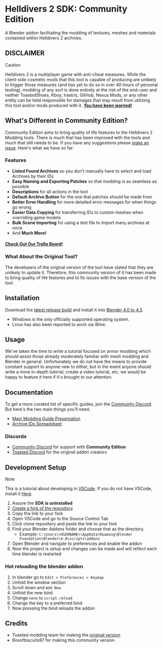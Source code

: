 # Helldivers 2 SDK: Community Edition
A Blender addon facilitating the modding of textures, meshes and materials contained within Helldivers 2 archives.

## DISCLAIMER
> [!CAUTION]
> Helldivers 2 is a multiplayer game with anti-cheat measures. While the client-side cosmetic mods that this tool is capable of producing are unlikely to trigger those measures (and has yet to do so in over 40 hours of personal testing), modding of any sort is done entirely at the risk of the end-user and neither ToastedShoes, Kboy, Irastris, GitHub, Nexus Mods, or any other entity can be held responsible for damages that may result from utilizing this tool and/or mods produced with it. <ins>**You have been warned!**</ins>

## What's Different in Community Edition?
Community Edition aims to bring quality of life features to the Helldivers 2 Modding tools. There is much that has been improved with the tools and much that still needs to be. If you have any suggestions please [make an issue](https://github.com/Boxofbiscuits97/HD2SDK-CommunityEdition/issues). Here's what we have so far:

### Features
- **Listed Found Archives** so you don't manually have to select and load Archives by their IDs
- **Easy Naming and Exporting Patches** so that modding is as seamless as possible
- **Descriptions** for all actions in the tool
- **Default Archive Button** for the one that patches should be made from
- **Better Error Handling** for more detailed error messages for when things go wrong
- **Easier Data Copying** for transferring IDs to custom meshes when overriding game models
- **Bulk Scene Importing** for using a text file to import many archives at once
- And **Much More!**

#### [Check Out Our Trello Board!](https://trello.com/b/8RLH5nq6/helldivers-2-sdk-community-edition)
 

### What About the Original Tool?
The developers of the original version of the tool have stated that they are unlikely to update it. Therefore, this community version of it has been made to bring quality of life features and to fix issues with the base version of the tool.

## Installation
Download the [latest release build](https://github.com/Boxofbiscuits97/HD2SDK-CommunityEdition/releases) and install it into [Blender 4.0 to 4.3](https://www.blender.org/download/). 
- Windows is the only officially supported operating system.
- Linux has also been reported to work via Wine.

## Usage
We've taken the time to write a tutorial focused on armor modding which should assist those already moderately familiar with mesh modding and Blender in general. Unfortunately we do not have the means to provide constant support to anyone new to either, but in the event anyone should write a more in-depth tutorial, create a video tutorial, etc, we would be happy to feature it here if it's brought to our attention.

## Documentation
To get a more curated list of specific guides, join the [Community Discord](https://discord.gg/ZwjPaZNwH7). But here's the two main things you'll need.
- [Main Modding Guide Presentation](https://docs.google.com/presentation/d/12SRK-LEdf_-m37FAFdKjXsjNidpBmzUeCm9-onlEFaM)
- [Archive IDs Spreadsheet](https://docs.google.com/spreadsheets/d/1oQys_OI5DWou4GeRE3mW56j7BIi4M7KftBIPAl1ULFw)

### Discords
- [Community Discord](https://discord.gg/ZwjPaZNwH7) for support with **Community Edition**
- [Toasted Discord](https://discord.gg/ftSZppf) for the original addon creators

## Development Setup
> [!NOTE]
> This is a tutorial about developing in [VSCode](https://code.visualstudio.com/). If you do not have VSCode, install it [Here](https://code.visualstudio.com/).

1. Assure the **SDK is uninstalled**
2. [Create a fork of the repository](https://github.com/Boxofbiscuits97/HD2SDK-CommunityEdition/fork)
3. Copy the link to your fork
5. Open VSCode and go to the Source Control Tab
6. Click clone repository and paste the link to your fork
7. Find your Blender Addons folder and choose that as the directory.
   - Example: `C:\Users\<USERNAME>\AppData\Roaming\Blender Foundation\Blender\4.0\scripts\addons`
9. Open Blender and navigate to preferences and enable the addon
10. Now the project is setup and changes can be made and will reflect each time blender is restarted

### Hot reloading the blender addon
1. In blender go to `Edit > Preferences > Keymap`
2. Unfold the window section
3. Scroll down and `Add New`
4. Unfold the new bind
5. Change `none` to `script.reload`
6. Change the key to a preferred bind
7. Now pressing the bind reloads the addon

## Credits
- Toasted modding team for making the [original version](https://github.com/kboykboy2/io_scene_helldivers2)
- Boxofbiscuits97 for making this community version
